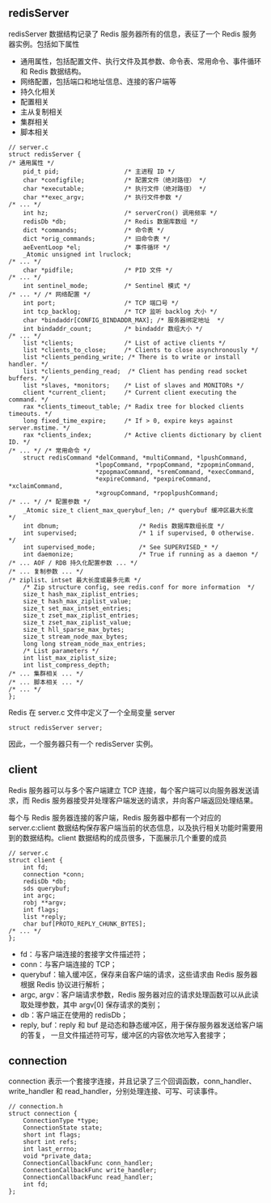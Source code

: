 ## redisServer
redisServer 数据结构记录了 Redis 服务器所有的信息，表征了一个 Redis 服务器实例。包括如下属性
- 通用属性，包括配置文件、执行文件及其参数、命令表、常用命令、事件循环和 Redis 数据结构。
- 网络配置，包括端口和地址信息、连接的客户端等
- 持久化相关
- 配置相关
- 主从复制相关
- 集群相关
- 脚本相关

```
// server.c
struct redisServer {
/* 通用属性 */
    pid_t pid;                  /* 主进程 ID */
    char *configfile;           /* 配置文件（绝对路径） */
    char *executable;           /* 执行文件（绝对路径） */
    char **exec_argv;           /* 执行文件参数 */
/* ... */
    int hz;                     /* serverCron() 调用频率 */
    redisDb *db;                /* Redis 数据库数组 */
    dict *commands;             /* 命令表 */
    dict *orig_commands;        /* 旧命令表 */
    aeEventLoop *el;            /* 事件循环 */
    _Atomic unsigned int lruclock;
/* ... */
    char *pidfile;              /* PID 文件 */
/* ... */
    int sentinel_mode;          /* Sentinel 模式 */
/* ... */ /* 网络配置 */
    int port;                   /* TCP 端口号 */
    int tcp_backlog;            /* TCP 监听 backlog 大小 */
    char *bindaddr[CONFIG_BINDADDR_MAX]; /* 服务器绑定地址  */
    int bindaddr_count;         /* bindaddr 数组大小 */
/* ... */
    list *clients;              /* List of active clients */
    list *clients_to_close;     /* Clients to close asynchronously */
    list *clients_pending_write; /* There is to write or install handler. */
    list *clients_pending_read;  /* Client has pending read socket buffers. */
    list *slaves, *monitors;    /* List of slaves and MONITORs */
    client *current_client;     /* Current client executing the command. */
    rax *clients_timeout_table; /* Radix tree for blocked clients timeouts. */
    long fixed_time_expire;     /* If > 0, expire keys against server.mstime. */
    rax *clients_index;         /* Active clients dictionary by client ID. */
/* ... */ /* 常用命令 */
    struct redisCommand *delCommand, *multiCommand, *lpushCommand,
                        *lpopCommand, *rpopCommand, *zpopminCommand,
                        *zpopmaxCommand, *sremCommand, *execCommand,
                        *expireCommand, *pexpireCommand, *xclaimCommand,
                        *xgroupCommand, *rpoplpushCommand;
/* ... */ /* 配置参数 */
    _Atomic size_t client_max_querybuf_len; /* querybuf 缓冲区最大长度 */
    int dbnum;                      /* Redis 数据库数组长度 */
    int supervised;                 /* 1 if supervised, 0 otherwise. */
    int supervised_mode;            /* See SUPERVISED_* */
    int daemonize;                  /* True if running as a daemon */
/* ... AOF / RDB 持久化配置参数 ... */
/* ... 复制参数 ... */
/* ziplist、intset 最大长度或最多元素 */
    /* Zip structure config, see redis.conf for more information  */
    size_t hash_max_ziplist_entries;
    size_t hash_max_ziplist_value;
    size_t set_max_intset_entries;
    size_t zset_max_ziplist_entries;
    size_t zset_max_ziplist_value;
    size_t hll_sparse_max_bytes;
    size_t stream_node_max_bytes;
    long long stream_node_max_entries;
    /* List parameters */
    int list_max_ziplist_size;
    int list_compress_depth;
/* ... 集群相关 ... */
/* ... 脚本相关 ... */
/* ... */
};
```
Redis 在 server.c 文件中定义了一个全局变量 server
```
struct redisServer server;
```
因此，一个服务器只有一个 redisServer 实例。

## client
Redis 服务器可以与多个客户端建立 TCP 连接，每个客户端可以向服务器发送请求，而 Redis 服务器接受并处理客户端发送的请求，并向客户端返回处理结果。

每个与 Redis 服务器连接的客户端，Redis 服务器中都有一个对应的 server.c:client 数据结构保存客户端当前的状态信息，以及执行相关功能时需要用到的数据结构。client 数据结构的成员很多，下面展示几个重要的成员
```
// server.c
struct client {
    int fd;
    connection *conn;    
    redisDb *db;
    sds querybuf;
    int argc;
    robj **argv;
    int flags;
    list *reply;
    char buf[PROTO_REPLY_CHUNK_BYTES];
/* ... */
};
```
- fd：与客户端连接的套接字文件描述符；
- conn：与客户端连接的 TCP；
- querybuf：输入缓冲区，保存来自客户端的请求，这些请求由 Redis 服务器根据 Redis 协议进行解析；
- argc, argv：客户端请求参数，Redis 服务器对应的请求处理函数可以从此读取处理参数，其中 argv[0] 保存请求的类别；
- db：客户端正在使用的 redisDb；
- reply, buf：reply 和 buf 是动态和静态缓冲区，用于保存服务器发送给客户端的答复， 一旦文件描述符可写，缓冲区的内容依次地写入套接字；

## connection
connection 表示一个套接字连接，并且记录了三个回调函数，conn_handler、write_handler 和 read_handler，分别处理连接、可写、可读事件。
```
// connection.h
struct connection {
    ConnectionType *type;
    ConnectionState state;
    short int flags;
    short int refs;
    int last_errno;
    void *private_data;
    ConnectionCallbackFunc conn_handler;
    ConnectionCallbackFunc write_handler;
    ConnectionCallbackFunc read_handler;
    int fd;
};
```